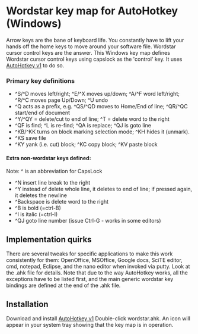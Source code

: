 # Wordstar key map for AutoHotkey (Windows)

Arrow keys are the bane of keyboard life. You constantly have to lift your hands off the home keys to move around your software file. Wordstar cursor control keys are the answer. This Windows key map defines Wordstar cursor control keys using capslock as the 'control' key. It uses [AutoHotkey v1](https://www.autohotkey.com/) to do so.

### Primary key definitions

* ^S/^D moves left/right; ^E/^X moves up/down; ^A/^F word left/right; ^R/^C moves page Up/Down; ^U undo
* ^Q acts as a prefix, e.g. ^QS/^QD moves to Home/End of line; ^QR/^QC start/end of document
* ^Y/^QY = delete/cut to end of line; ^T = delete word to the right
* ^QF is find; ^L is re-find; ^QA is replace; ^QJ is goto line
* ^KB/^KK turns on block marking selection mode; ^KH hides it (unmark).
* ^KS save file
* ^KY yank (i.e. cut) block; ^KC copy block; ^KV paste block

#### Extra non-wordstar keys defined:

Note: ^ is an abbreviation for CapsLock

* ^N insert line break to the right
* ^Y instead of delete whole line, it deletes to end of line; if pressed again, it deletes the newline
* ^Backspace is delete word to the right
* ^B is bold (=ctrl-B)
* ^I is italic (=ctrl-I)
* ^QJ goto line number (issue Ctrl-G - works in some editors)

## Implementation quirks

There are several tweaks for specific applications to make this work consistently for them: OpenOffice, MSOffice, Google docs, SciTE editor, cmd, notepad, Eclipse, and the nano editor when invoked via putty. Look at the .ahk file for details. Note that due to the way AutoHotkey works, all the exceptions have to be listed first, and the main generic wordstar key bindings are defined at the end of the .ahk file.


## Installation

Download and install [AutoHotkey v1](https://www.autohotkey.com/)
Double-click wordstar.ahk. An icon will appear in your system tray showing that the key map is in operation.


